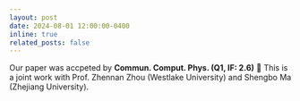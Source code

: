```yaml
---
layout: post
date: 2024-08-01 12:00:00-0400
inline: true
related_posts: false
---
```


Our paper was accpeted by **Commun. Comput. Phys. (Q1, IF: 2.6)** :tada: This is a joint work with Prof. Zhennan Zhou (Westlake University) and Shengbo Ma (Zhejiang University).